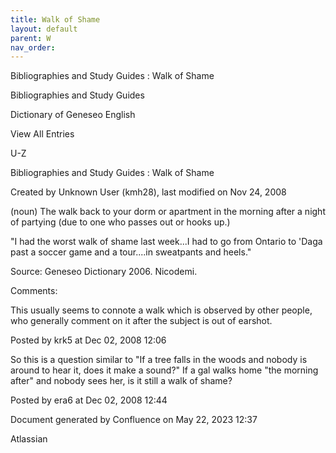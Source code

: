 ```yaml
---
title: Walk of Shame
layout: default
parent: W
nav_order:
---
```


Bibliographies and Study Guides : Walk of Shame

Bibliographies and Study Guides

Dictionary of Geneseo English

View All Entries

U-Z

Bibliographies and Study Guides : Walk of Shame

Created by  Unknown User (kmh28), last modified on Nov 24, 2008

(noun) The walk back to your dorm or apartment in the morning after a night of partying (due to one who passes out or hooks up.)

&quot;I had the worst walk of shame last week...I had to go from Ontario to 'Daga past a soccer game and a tour....in sweatpants and heels.&quot;

Source: Geneseo Dictionary 2006. Nicodemi. 

Comments:

This usually seems to connote a walk which is observed by other people, who generally comment on it after the subject is out of earshot.  

Posted by krk5 at Dec 02, 2008 12:06

So this is a question similar to &quot;If a tree falls in the woods and nobody is around to hear it, does it make a sound?&quot; If a gal walks home &quot;the morning after&quot; and nobody sees her, is it still a walk of shame?

Posted by era6 at Dec 02, 2008 12:44

Document generated by Confluence on May 22, 2023 12:37

Atlassian
